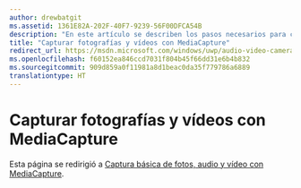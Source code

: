 ```yaml
---
author: drewbatgit
ms.assetid: 1361E82A-202F-40F7-9239-56F00DFCA54B
description: "En este artículo se describen los pasos necesarios para capturar fotos y vídeo mediante la API MediaCapture, incluidas la inicialización y el apagado de MediaCapture y el control de los cambios de orientación del dispositivo."
title: "Capturar fotografías y vídeos con MediaCapture"
redirect_url: https://msdn.microsoft.com/windows/uwp/audio-video-camera/basic-photo-video-and-audio-capture-with-mediacapture/
ms.openlocfilehash: f60152ea846ccd7031f804b45f66dd31e6b4b832
ms.sourcegitcommit: 909d859a0f11981a8d1beac0da35f779786a6889
translationtype: HT
---
```

# <a name="capture-photos-and-video-with-mediacapture"></a>Capturar fotografías y vídeos con MediaCapture

Esta página se redirigió a [Captura básica de fotos, audio y vídeo con MediaCapture](basic-photo-video-and-audio-capture-with-MediaCapture.md).
